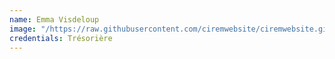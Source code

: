 ```yaml
---
name: Emma Visdeloup
image: "/https://raw.githubusercontent.com/ciremwebsite/ciremwebsite.github.io/main/_staff_members/emma.png"
credentials: Trésorière
---
```

